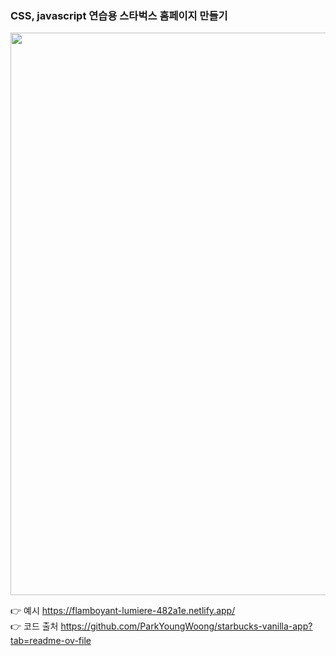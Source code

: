 ### CSS, javascript 연습용 스타벅스 홈페이지 만들기
<img width="900" src="https://github.com/NewJiSoo/starbucks-vanilla-js/assets/135521917/30b9314e-823d-4d71-bb2f-093f3614c194">

👉 예시 https://flamboyant-lumiere-482a1e.netlify.app/ <br>
👉 코드 출처 https://github.com/ParkYoungWoong/starbucks-vanilla-app?tab=readme-ov-file
